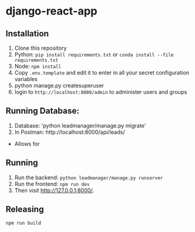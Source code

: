 django-react-app
================

Installation
------------

1. Clone this repository
2. Python: `pip install requirements.txt` or `conda install --file requirements.txt`
3. Node: `npm install`
4. Copy `.env.template` and edit it to enter in all your secret configuration variables
5. python manage.py createsuperuser
6. login to `http://localhost:8000/admin` to administer users and groups

Running Database: 
----------------
1. Database: 'python leadmanager/manage.py migrate'
2. In Postman: http://localhost:8000/api/leads/ 
  - Allows for 

Running
-------

1. Run the backend: `python leadmanager/manage.py runserver`
2. Run the frontend: `npm run dev`
3. Then visit http://127.0.0.1:8000/.

Releasing
---------

`npm run build` 